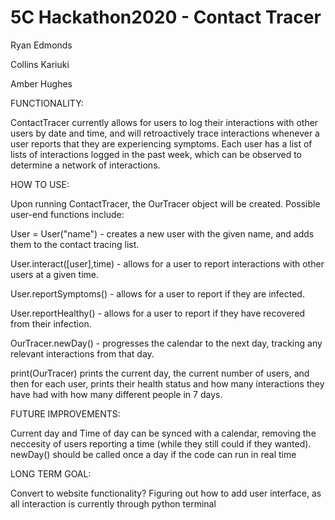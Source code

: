 # 5C Hackathon2020 - Contact Tracer

Ryan Edmonds

Collins Kariuki

Amber Hughes


FUNCTIONALITY:

ContactTracer currently allows for users to log their interactions with other users by date and time, and will retroactively trace interactions whenever a user reports that they are experiencing symptoms. Each user has a list of lists of interactions logged in the past week, which can be observed to determine a network of interactions.

HOW TO USE:

Upon running ContactTracer, the OurTracer object will be created. Possible user-end functions include:

User = User("name") - creates a new user with the given name, and adds them to the contact tracing list.

User.interact([user],time) - allows for a user to report interactions with other users at a given time.

User.reportSymptoms() - allows for a user to report if they are infected.

User.reportHealthy() - allows for a user to report if they have recovered from their infection.

OurTracer.newDay() - progresses the calendar to the next day, tracking any relevant interactions from that day.


print(OurTracer) prints the current day, the current number of users, and then for each user, prints their health status and how many interactions they have had with how many different people in 7 days.


FUTURE IMPROVEMENTS:

Current day and Time of day can be synced with a calendar, removing the neccesity of users reporting a time (while they still could if they wanted). newDay() should be called once a day if the code can run in real time

LONG TERM GOAL:

Convert to website functionality? Figuring out how to add user interface, as all interaction is currently through python terminal
